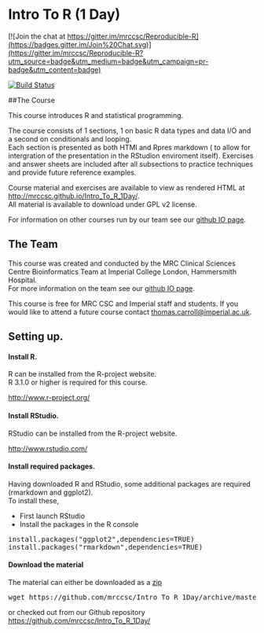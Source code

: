 # Intro To R (1 Day) 

[![Join the chat at https://gitter.im/mrccsc/Reproducible-R](https://badges.gitter.im/Join%20Chat.svg)](https://gitter.im/mrccsc/Reproducible-R?utm_source=badge&utm_medium=badge&utm_campaign=pr-badge&utm_content=badge)

[![Build Status](https://travis-ci.org/mrccsc/Reproducible-R.svg?branch=master)](https://travis-ci.org/mrccsc/Reproducible-R)


##The Course

This course introduces R and statistical programming.

The course consists of 1 sections, 1 on basic R data types and data I/O and a second on conditionals and looping.  
Each section is presented as both HTMl and Rpres markdown ( to allow for intergration of the presentation in the RStudion enviroment itself).  Exercises and answer sheets are included after all subsections to practice techniques and provide future reference examples. 

Course material and exercises are available to view as rendered HTML at http://mrccsc.github.io/Intro_To_R_1Day/.  
All material is available to download under GPL v2 license.

For  information on other courses run by our team see our [github IO page](http://mrccsc.github.io/training/).


## The Team
This course was created and conducted by the MRC Clinical Sciences Centre Bioinformatics Team at Imperial College London, Hammersmith Hospital.  
For more information on the team see our [github IO page](http://mrccsc.github.io/).


This course is free for MRC CSC and Imperial staff and students. If you would like to attend a future course contact thomas.carroll@imperial.ac.uk.

## Setting up.


#### Install R.

R can be installed from the R-project website.  
R 3.1.0 or higher is required for this course.

http://www.r-project.org/

#### Install RStudio.

RStudio can be installed from the R-project website. 

http://www.rstudio.com/

#### Install required packages.

Having downloaded R and RStudio, some additional packages are required (rmarkdown and ggplot2).  
To install these,
* First launch RStudio
* Install the packages in the R console
<pre>
install.packages("ggplot2",dependencies=TRUE)
install.packages("rmarkdown",dependencies=TRUE)
</pre>

#### Download the material
The material can either be downloaded as a [zip](https://github.com/mrccsc/Intro_To_R_1Day/archive/master.zip)
<pre>
wget https://github.com/mrccsc/Intro_To_R_1Day/archive/master.zip ./
</pre>
or checked out from our Github repository
https://github.com/mrccsc/Intro_To_R_1Day/
